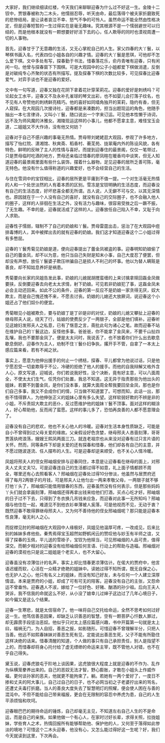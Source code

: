 
大家好，我们继续细读红楼，今天我们来聊聊迎春为什么过不好这一生。金陵十二钗中，贾银春被称为二木头，他懦弱忍辱，听天由命，最后落得个被夫家折磨致死的悲惨结局，是让读者哀泣不幸、怒气不争的可怜人。虽然命运不能全然由性格决定，但是迎春短暂的一生过得实在是毫无趣味。究其根源不是一个懦弱避世可以归结的，而是他根本就没有一颗想要好好活下去的心，任人欺辱的同时也漠视周遭一切的人事物。

首先，迎春甘于了无意趣的生活，又无心掌舵自己的人生。家父四春的大丫鬟，以琴棋书画入名，代表四位小姐各自的兴趣才情。迎春的大丫鬟是思琪，可他却不怎么爱下棋。文中多处有写，探春勤于书法，惜春落花乐，俞丹青唯有迎春，只有闲闲一句。他曾与探春窗下下围棋。可是大观园中的公子小姐都爱下棋做消遣，反倒是对碳纯专心齐聚的状态有所描写。提及探春下棋的次数比较多，可见探春比迎春爱气，对弈手谈也不是迎春的爱好。

文中有一句写道，迎春又独在花阴下拿着花针穿茉莉花。迎春的爱好是刺绣吗？可论起女工水平，迎春又不及永补孔雀球的琴文出彩，也不如婴儿会打落子纹名，也不见有人夸赞他的刺绣鲜亮精巧。他的喜好如同墙角独开的茉莉，隐约有香，但无人窥探。在大观园几次接诗社，迎春都是来凑数的，担当出题现运的角色，他随手抽出一本七言律诗，又叫小丫鬟，随口说出一个字来订运。可见他本性懒于诗词，远不及为师风魔的沐雅女。湘陵现运这样的小事儿，他都不愿拿主意，难怪宝玉会道，二姐姐又不大作诗，没有他又何妨？

迎春对于自己不感兴趣的事毫无热情。贾母带刘姥姥逛大观园，参观了许多地方，描写了怡红院、潇湘馆、秋爽斋、稻香村、蘅芜苑、拢翠庵内外的陈设风貌，各有特色，鲜明的反映了主人的性情与喜好。而提到迎春住的最景阁，仅仅一笔带过，只是贾母临时吃酒的地方，贾母还亲临过惜春的廖凤暄在暖香坞中谈笑，但无人知道迎春的最景阁里面有些什么装饰，摆着什么器物，足见迎春的居所乏善可陈，毫无特色。他没有什么值得称道的兴趣爱好，也不会经营自己的生活。

与住在雪洞中的宝钗相比，迎春的居所更是平庸到不值一提。一个对生活毫无热情的人和一个处世淡然的人有着本质的区别。雪冻是宝钗明确的生活态度，而迎春没有自己的生活态度，好坏悲喜全都无所谓。古人说，人无僻不可与交，以其无深情也。原因就在于一个人没有自己的喜好，就没有自己的交际圈子，也不会融入他人的圈子，这样的人徘徊在生活之外，没有活力与趣味，很容易受挫之后一蹶不振，了无生趣。不幸的是，迎春就活成了这样的人。迎春放任自己陷入不幸，又耻于向人求助。

迎春性子懦弱，辖制不了自己的奶娘和丫鬟。贾母雷霆出击，惩治了在大观园中痘排毒博的人，其中被撵出去的就有迎春的奶娘。我们这才知道迎春这个二小姐过得有多憋屈。

迎春的丫鬟秀菊见奶娘是道，便向迎春提出了蕾金凤被盗的事。迎春明知奶娘偷了自己的蕾金凤，却不以为意，他只当自己失财是知末小事，自己大度忍了便罢，但却没有声想，放任丫鬟婆子欺压哄骗自己是损人不利己的坏事。他以为替人瞒赃是善良，却不知姑息养奸是祸患。

秀菊要向长家的凤姐告发此事，奶娘的儿媳就胡搅蛮缠的上来讨擒拿赎回磊金凤做要挟，反倒要迎春去向老太太求情，射下奶娘。可见若非奶娘犯了事，这磊金凤未必会主动还回来。如此不公的条件，迎春的第一反应不是奶娘一家贪得无厌，奴大欺主，而是自己愧还愧不来，不愿去讨丧。奶娘的儿媳还大放厥词，说迎春这个小姐还占了他们奴仆的便宜。

秀菊眼见小姐被欺负，要与奶娘丁是丁卯是卯的对仗，奶娘的儿媳又攀扯上迎春的继母邢夫人说，绕天了行，姑娘的使费反少了一两银子，全部是他们填补。迎春听见这媳妇发邢夫人之私意，已有了惬意之言，斋批此句为诸心之笔。故而迎春不站在维护自己的丫鬟这边，反怪他多事。爸爸爸，你不能拿了金凤来，不要千山扯四乱嚷，我也不要那金凤了。便是太太问时，我说丢了，也不放着你们什么出去歇息歇息倒好。迎春作为主人，劝制不住丫鬟仆妇争执，撂开手不管，自拿了一本太上感应篇来看，若有不闻之状。

事实上，愿意为他伸出援手的何止一个绣桔，探春、平儿都曾为他说过话，只是他宁愿忍受一切妾欺辱于不公，冷硬的拒绝了他人的援手。而他的自我辩解又格外含人心，原文写道，迎城说，你们若说我好性，没个决断，竟有好主意，可以八面周全，不使太太们生气，任凭你们处置，我总不知道。这无异于指责那些为他出头的姐妹，若要不到蕾金凤，是你们没本事，就算大面周全帮我要回垒金凤，那也是你们自己多事，我又不会成你们的情，只当做不知道罢了。可想而知，此话一出，那些不惜得罪人，为他伸张正义的姐妹心里有多么失望。这样软弱好欺的不辨是非的小姐，不斥责奴大欺主的恶仆，反过愿维护他的姐妹丫鬟不顶事。面对这样的糊涂人，好心帮助他，反而闹了蛮愿。这样的事儿多了，恐怕再良善的人都不愿意理会了。

迎春没有自己的悲欢，他也不关心他人的冷暖。迎春对生活本身性质缺乏，可能是自小不曾得到过父母关爱的缘故。父亲假设好色贪婪，继母邢夫人吝啬刻薄，哥哥贾莲纨绔浪荡，嫂嫂王熙凤两面三刀。就连老祖宗也从来没对迎春有过只言片语的关怀。然而，同等条件下却是关爱的还有探春和惜春，他们却各有自己的主意，并不愿过随波逐流、任人摆布的人生。可是迎春却逆来顺受，也不关心人情冷暖。

凤姐将邢夫人的侄女邢岫烟安排与迎春同住，本意是让迎春看在继母的面上，对邢夫人丈夫丈夫12。可是迎春连自己的生活都过得不如意，礼上面子情都顾不周全，哪里还有心去照看客人？邢岫烟在迎春处过得10分惨淡，他虽然与居贾府还得了每月2两银子的月钱，可是邢夫人让他匀出一两来孝敬父母，一两银子就不够打他丫头了，邢岫烟只能借用银春的东西，迎春虽然没有任何表示，但是那些妈妈丫头们就会拿画刻薄，邢岫烟还得再拿出钱来给他们打酒，买点心吃才好。邢岫烟的日子过不下去，只得到了冬衣换几吊钱来应急，而迎春对此事一无所知吗？邢岫烟与他住在一起，难道见不到他衣衫单薄被人奚落，可是他视而不见，无动于衷？既然迎春不敢得罪继母邢夫人，又为何不善待他的侄女邢岫烟呢？那只能是迎春本性良薄，毫无利人之心。

而捉襟见肘的邢岫烟在大观园中人缘极好，凤姐见他温厚可疼，一改成见，后来比别的姊妹多疼他些。秦秀焉得宝玉超然如野鹤闲云的赞叹他与妙玉有半师之谊，又得了探春的玉佩，平儿送的雪褂子，宝钗为他赎当，可见邢岫烟的人品可贵，值得深交。而朝夕相对的迎春没有给邢岫烟任何言语、行动上的帮助与造福。邢岫烟对迎春的漠视也只是说二姐姐是个老实人，也不大留心。

迎春虽没有凉薄估计的名声，事实上却比惜春更凉薄估计。在偌大的贾府中，他言语迟缓而软，心活在一众精才绝艳的姐妹中。读她过得不知所谓，既无自保之心，也无护人之心，他只有名义上的姐妹，而没有知己好友，未与任何一个人建立深厚情谊。本来是贾府的小姐，却成了可有可无的陪客。迎春没有自己的主张，又怨命运不曾垂怜。迎春遇人不淑，嫁给了一位好色、好赌、酗酒的孙少祖。后向王夫人哭诉，我不信我的命就这么不好，从小没了娘幸儿过婶子这边过了几年心境日子，如今偏又是这么个结果。

迎春一生寒悲，就是太信宿命了。他一味将自己交托给命运，全然不思考如何过好这一生。他笃信善恶因果，却缺乏认识善恶的智慧，空有一颗菩萨心忏数人罪过，却无霹雳手段惩治恶奴。他似乎只对太上感应篇感兴趣，书中开篇第一句就是太上曰，福祸无门，为人自招，善恶之报，如影随形。可惜迎春不曾理解半分，只把人当善。他远不如熙春妹妹对善恶生死有见，定能说出善恶生死，父子不能有所勖住这样决绝的话来。惜春清醒的知道，个人做的事只有自己承担责任，别人是指望不上的，而惜春却将身心托付给了虚无缥缈的命运来主宰，既不管他人对错，也不在乎自己得失。

黛玉说，迎春虎狼屯于阶地上谈因果，这虎狼很大程度上就是迎春的不作为、乱作为纵横笼豢养出来的。自己的恶奴无法才智，野心膨胀，才敢在小姐头上作威作福，更何谈孙家的恶夫，他就更不能拘束了。躺。若她有一两个爱好了，一度日不掺和丈夫的阿大事儿，自己过自己的日子，也不必网当初之子老婆拧出来的骂名，还遭丈夫毒打折磨。当人的善良大度失去了智慧明灯的照耀，便会使人困在与善的混沌中。不但不能给自己带来福报，更会在无限制的容忍中养虎为患，自己的人生平添烦恼和坎坷。

迎春眼巴巴的期待命运的锤炼，自己却毫无主见，不知道左右自己人生的不是命运，而是自己的亲族。如果他做一个有心人，在家时讨好长辈，求得关照，拉拢姐妹，学些育人之术，热情回报所有能够帮助他、保护他的人，又何至于落得如此惨淡的境地？可惜这个二木头迎春，他没有心，又怎么能过得好这一生呢？好，我们今天就读到这里，下次再会。


